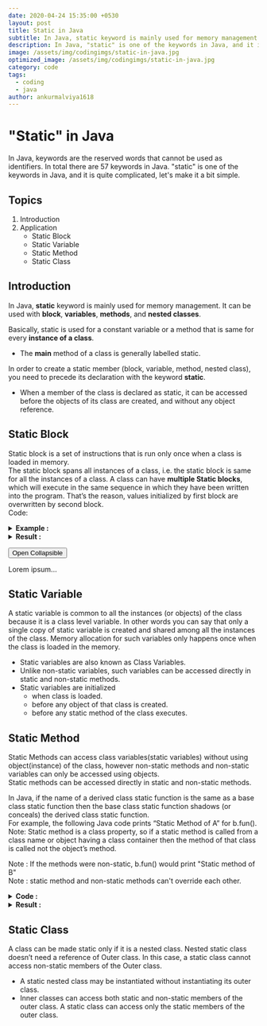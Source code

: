 ```yaml
---
date: 2020-04-24 15:35:00 +0530
layout: post
title: Static in Java
subtitle: In Java, static keyword is mainly used for memory management.
description: In Java, "static" is one of the keywords in Java, and it is quite complicated, let's make it a bit simple.
image: /assets/img/codingimgs/static-in-java.jpg
optimized_image: /assets/img/codingimgs/static-in-java.jpg
category: code
tags:
  - coding
  - java
author: ankurmalviya1618
---
```

# "Static" in Java
In Java, keywords are the reserved words that cannot be used as identifiers. In total there are 57 keywords in Java. "static" is one of the keywords in Java, and it is quite complicated, let's make it a bit simple.

## Topics
1. Introduction
2. Application 
    * Static Block
    * Static Variable
    * Static Method
    * Static Class

## Introduction
In Java, **static** keyword is mainly used for memory management. It can be used with **block**, **variables**, **methods**, and **nested classes**.

Basically, static is used for a constant variable or a method that is same for every **instance of a class**.

* The **main** method of a class is generally labelled static.

In order to create a static member (block, variable, method, nested class), you need to precede its declaration with the keyword **static**.

* When a member of the class is declared as static, it can be accessed before the objects of its class are created, and without any object reference.

## Static Block

Static block is a set of instructions that is run only once when a class is loaded in memory.<br>
The static block spans all instances of a class, i.e. the static block is same for all the instances of a class.
A class can have **multiple Static blocks**, which will execute in the same sequence in which they have been written into the program. That’s the reason, values initialized by first block are overwritten by second block.<br>
Code:


<details><summary><strong>Example :</strong></summary>
<pre style="
    background-color: bisque;
    margin-top: 0px;
    margin-bottom: 0px;
    margin-bottom: 0px;
    margin-bottom: 0px;
    padding-top: 0px;
    padding-bottom: 0px;
">

class A {
    static {
        System.out.println("Static Block of A");
    }
}


class B extends A {
    static {
        System.out.println("Static Block of B");
    }
}


public class HelloWorld{

     public static void main(String []args){
        System.out.println("Hello World");
        A a = new A();
        System.out.println("Hello World again");
        A b = new B();
     }
}

</pre>
</details>


<details><summary><strong>Result :</strong></summary>
<pre style="
    background-color: bisque;
    margin-top: 0px;
    margin-bottom: 0px;
    margin-bottom: 0px;
    margin-bottom: 0px;
    padding-top: 0px;
    padding-bottom: 0px;
">

Hello World
Static Block of A
Hello World again
Static Block of B

</pre>
</details>

<button type="button" class="collapsible1">Open Collapsible</button>
<div class="content1">
  <p>Lorem ipsum...</p>
</div>

## Static Variable
A static variable is common to all the instances (or objects) of the class because it is a class level variable. In other words you can say that only a single copy of static variable is created and shared among all the instances of the class. Memory allocation for such variables only happens once when the class is loaded in the memory.

* Static variables are also known as Class Variables.
* Unlike non-static variables, such variables can be accessed directly in static and non-static methods.
* Static variables are initialized
    * when class is loaded.
    * before any object of that class is created.
    * before any static method of the class executes.
    
## Static Method
Static Methods can access class variables(static variables) without using object(instance) of the class, however non-static methods and non-static variables can only be accessed using objects.<br>
Static methods can be accessed directly in static and non-static methods.

In Java, if the name of a derived class static function is the same as a base class static function then the base class static function shadows (or conceals) the derived class static function. <br>
For example, the following Java code prints “Static Method of A” for b.fun().<br>
Note: Static method is a class property, so if a static method is called from a class name or object having a class container then the method of that class is called not the object’s method.

Note : If the methods were non-static, b.fun() would print "Static method of B"<br>
Note : static method and non-static methods can't override each other.

<details><summary><strong>Code :</strong></summary>
<pre style="
    background-color: bisque;
    margin-top: 0px;
    margin-bottom: 0px;
    margin-bottom: 0px;
    margin-bottom: 0px;
    padding-top: 0px;
    padding-bottom: 0px;
">
class A {
    static void fun() {
        System.out.println("Static Method of A");
    }
}
class B extends A {
    static void fun() {
        System.out.println("Static Method of B");
    }
}
public class HelloWorld{
     public static void main(String []args){
        System.out.println("Hello World");
        A a = new A();
        A b = new B();
        B c = new B();
        a.fun();
        b.fun();
        c.fun();
     }
}
</pre>
</details>

<details><summary><strong>Result :</strong></summary>
<pre style="
    background-color: bisque;
    margin-top: 0px;
    margin-bottom: 0px;
    margin-bottom: 0px;
    margin-bottom: 0px;
    padding-top: 0px;
    padding-bottom: 0px;
">
Hello World
Static Method of A
Static Method of A
Static Method of B
</pre>
</details>

## Static Class
A class can be made static only if it is a nested class. Nested static class doesn’t need a reference of Outer class. In this case, a static class cannot access non-static members of the Outer class.

* A static nested class may be instantiated without instantiating its outer class.
* Inner classes can access both static and non-static members of the outer class. A static class can access only the static members of the outer class.
